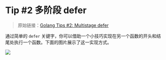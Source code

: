 # Tip #2 多阶段 defer

> 原始链接：[Golang Tips #2: Multistage defer](https://twitter.com/func25/status/1726279577327342009)

通过简单的 `defer` 关键字，你可以借助一个小技巧实现在另一个函数的开头和结尾处执行一个函数。下面的图片展示了这一实现方式。

![](./images/002/002.jpeg)
